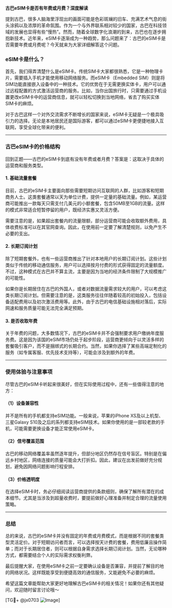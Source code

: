 **古巴eSIM卡是否有年费或月费？深度解读**

提到古巴，很多人脑海里浮现出的画面可能是色彩斑斓的旧车、充满艺术气息的街头涂鸦以及浓厚的革命氛围。作为一个与外界联系相对较少的国家，古巴在科技领域的发展也显得有些“慢热”。然而，随着全球数字化浪潮的到来，古巴也在逐步拥抱新技术。近年来，eSIM卡逐渐成为一种趋势，那么问题来了：古巴的eSIM卡是否需要年费或月费呢？今天就来为大家详细解答这个问题。

### eSIM卡是什么？

首先，我们得弄清楚什么是eSIM卡。传统SIM卡大家都很熟悉，它是一种物理卡片，需要插入手机才能使用移动网络服务。而eSIM卡（Embedded SIM）则是将SIM功能直接嵌入设备中的一种技术。它的优势在于无需更换实体卡，用户可以通过远程配置的方式激活运营商的服务。比如，当你出国旅行时，只需要通过手机设置更改eSIM卡中的运营商信息，就可以轻松切换到当地网络，省去了购买实体SIM卡的麻烦。

对于古巴这样一个对外交流需求不断增长的国家来说，eSIM卡无疑是一个极具吸引力的选择。无论是本地居民还是国际游客，都可以通过eSIM卡更便捷地接入互联网，享受全球化带来的便利。

---

### 古巴eSIM卡的价格结构

回到正题——古巴的eSIM卡到底有没有年费或者月费？答案是：这取决于具体的运营商和服务类型。

#### 1. **基础流量套餐**
目前，古巴的eSIM卡主要面向那些需要短期访问互联网的人群，比如游客和短期商务人士。这类套餐通常以天为单位计费，提供一定量的基础流量。例如，某运营商可能推出一款每天只需支付几美元的小额套餐，包含50MB至1GB的流量。这样的模式非常适合短暂停留的用户，既经济实惠又灵活方便。

需要注意的是，如果超出套餐内的流量限额，部分运营商可能会收取额外费用，具体收费标准可以在其官网查询。因此，在使用前一定要了解清楚规则，以免产生不必要的支出。

#### 2. **长期订阅计划**
除了短期套餐外，也有一些运营商推出了针对本地用户的长期订阅计划。这些计划类似于传统的移动通信服务，用户可以选择按月付费的形式获得固定的流量额度。不过，这种模式在古巴并不算主流，主要是因为当地的经济条件限制了大规模推广的可能性。

如果你是长期居住在古巴的外国人，或者对数据流量需求较大的用户，可以考虑这类长期订阅计划。但需要注意的是，这类服务往往伴随着较高的初始投入，包括设备适配费用以及初次激活费用等。此外，由于古巴的电信基础设施相对落后，实际网速和服务质量可能无法完全满足预期。

#### 3. **是否收取年费**
关于年费的问题，大多数情况下，古巴的eSIM卡并不会强制要求用户缴纳年度服务费。这是因为该国的eSIM市场仍处于起步阶段，运营商更倾向于以灵活多样的套餐吸引客户，而不是捆绑式的长期合约。当然，如果你选择了某些高端定制化的服务（如专属客服、优先技术支持等），可能会涉及到额外的年费。

---

### 使用体验与注意事项

尽管古巴的eSIM卡听起来很美好，但在实际使用过程中，还有一些值得注意的地方：

#### （1）设备兼容性
并不是所有的手机都支持eSIM功能。一般来说，苹果的iPhone XS及以上机型、三星Galaxy S10及之后的系列都支持eSIM技术。如果你使用的是一部较老款的手机，可能需要更换设备才能正常使用eSIM卡。

#### （2）信号覆盖范围
古巴的移动网络覆盖率虽然逐年提升，但部分地区仍然存在信号盲区。特别是在偏远乡村地区，网络连接的质量可能会大打折扣。因此，建议在出发前做好充分规划，避免因网络问题影响行程安排。

#### （3）价格透明度
在选择eSIM卡时，务必仔细阅读运营商提供的条款细则，确保了解所有潜在的成本细节。尤其是当涉及到超量收费时，要提前做好心理准备并制定合理的流量使用策略。

---

### 总结

总的来说，古巴的eSIM卡并没有固定的年费或月费模式，而是根据不同的套餐类型灵活定价。对于短期访问者而言，可以选择按天计费的套餐，费用低廉且操作简单；而对于长期居住者，则可以根据自身需求选择长期订阅计划。当然，无论哪种方式，都需要结合个人的实际需求权衡利弊。

最后提醒大家，在使用eSIM卡之前一定要确认设备是否兼容，并提前了解目的地的网络状况。这样既能享受到便捷高效的通信服务，又能避免不必要的麻烦。

希望这篇文章能帮助大家更好地理解古巴eSIM卡的相关情况！如果你还有其他疑问，欢迎随时留言讨论哦～

[TG💪+ @jx0703 ![Image](https://github.com/user-attachments/assets/dbca1d08-cadb-493c-b0ec-ad6f7a83f270)]